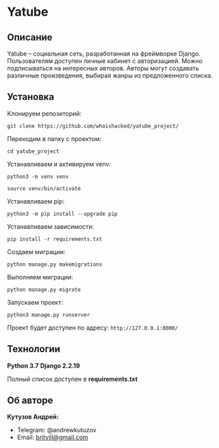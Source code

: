 # Yatube
## Описание
Yatube – cоциальная сеть, разработанная на фреймворке Django. Пользователям доступен личные кабинет с авторизацией. Можно подписываться на интересных авторов. Авторы могут создавать различные произведения, выбирая жанры из предложенного списка.
## Установка
Клонируем репозиторий:
```
git clone https://github.com/whoishacked/yatube_project/
```

Переходим в папку с проектом:
```
cd yatube_project
```

Устанавливаем и активируем venv:
```
python3 -m venv venv
```

```
source venv/bin/activate
```

Устанавливаем pip:
```
python3 -m pip install --upgrade pip
```

Устанавливаем зависимости:
```
pip install -r requirements.txt
```

Создаем миграции:
```
python manage.py makemigrations
```

Выполняем миграции:
```
python manage.py migrate
```

Запускаем проект:
```
python3 manage.py runserver
```

Проект будет доступен по адресу:
```http://127.0.0.1:8000/```

## Технологии
**Python 3.7**
**Django 2.2.19**

Полный список доступен в **requirements.txt**

## Об авторе
**Кутузов Андрей:**
- Telegram: @andrewkutuzov
- Email: britvill@gmail.com
